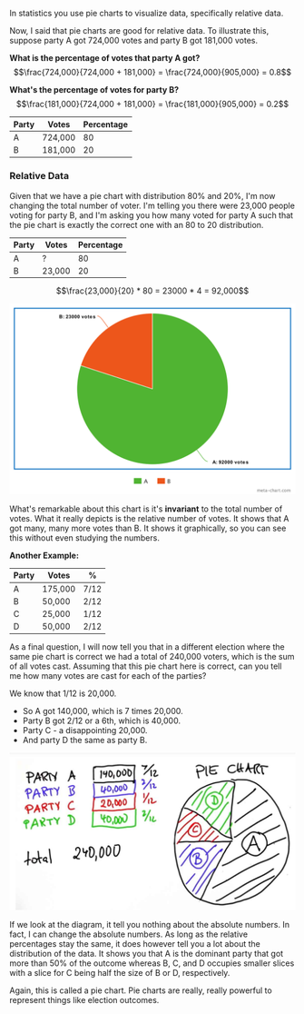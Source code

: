 In statistics you use pie charts to visualize data, specifically relative data.

Now, I said that pie charts are good for relative data. To illustrate this, suppose party A got 724,000 votes
and party B got 181,000 votes.

**What is the percentage of votes that party A got?**
$$\frac{724,000}{724,000 + 181,000} = \frac{724,000}{905,000} = 0.8$$

**What's the percentage of votes for party B?**
$$\frac{181,000}{724,000 + 181,000} = \frac{181,000}{905,000} = 0.2$$

|Party|Votes|Percentage|
|-----|-----|----------|
|A|724,000|80|
|B|181,000|20|

### Relative Data

Given that we have a pie chart with distribution 80% and 20%, I'm now changing the total number of voter. I'm telling you there were 23,000 people voting for party B, and I'm asking you how many voted for party A such that the pie chart is exactly the correct one with an 80 to 20 distribution.

|Party|Votes|Percentage|
|-----|-----|----------|
|A|?|80|
|B|23,000|20|

$$\frac{23,000}{20} * 80 = 23000 * 4 = 92,000$$

![Pie Chart](../Images/pie-chart-1.png)

What's remarkable about this chart is it's **invariant** to the total number of votes. What it really depicts is the relative number of votes. It shows that A got many, many more votes than B. It shows it graphically, so you can see this without even studying the numbers.

**Another Example:**

|Party|Votes|%|
|-----|-----|----------|
|A|175,000|7/12|
|B|50,000|2/12|
|C|25,000|1/12|
|D|50,000|2/12|

As a final question, I will now tell you that in a different election where the same pie chart is correct we had a total of 240,000 voters, which is the sum of all votes cast. Assuming that this pie chart here is correct, can you tell me how many votes are cast for each of the parties?

We know that 1/12 is 20,000.

- So A got 140,000, which is 7 times 20,000.  
- Party B got 2/12 or a 6th, which is 40,000.  
- Party C - a disappointing 20,000.  
- And party D the same as party B.

![Pie Chart](../Images/pie-chart-2.jpg)

If we look at the diagram, it tell you nothing about the absolute numbers. In fact, I can change the absolute numbers. As long as the relative percentages stay the same, it does however tell you a lot about the distribution of the data. It shows you that A is the dominant party that got more than 50% of the outcome whereas B, C, and D occupies smaller slices with a slice for C being half the size of B or D, respectively.

Again, this is called a pie chart. Pie charts are really, really powerful to represent things like election outcomes.